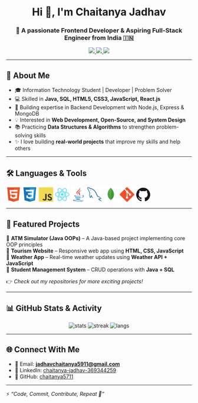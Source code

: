<h1 align="center">Hi 👋, I'm Chaitanya Jadhav</h1>
<h3 align="center">🚀 A passionate Frontend Developer & Aspiring Full-Stack Engineer from India 🇮🇳</h3>

<p align="center">
  <a href="https://www.linkedin.com/in/chaitanya-jadhav-369344259/" target="_blank">
    <img src="https://img.shields.io/badge/LinkedIn-%230077B5.svg?&style=for-the-badge&logo=linkedin&logoColor=white" />
  </a>
  <a href="mailto:jadhavchaitanya5911@gmail.com">
    <img src="https://img.shields.io/badge/Gmail-D14836.svg?&style=for-the-badge&logo=gmail&logoColor=white" />
  </a>
  <a href="https://github.com/chaitanya5711" target="_blank">
    <img src="https://img.shields.io/badge/GitHub-100000?style=for-the-badge&logo=github&logoColor=white" />
  </a>
</p>

---

## 🚀 About Me  
- 🎓 Information Technology Student | Developer | Problem Solver  
- 💻 Skilled in **Java, SQL, HTML5, CSS3, JavaScript, React.js**  
- 🌱 Building expertise in Backend Development with Node.js, Express & MongoDB 
- 💡 Interested in **Web Development, Open-Source, and System Design**  
- 📚 Practicing **Data Structures & Algorithms** to strengthen problem-solving skills  
- ✨ I love building **real-world projects** that improve my skills and help others  

---

## 🛠️ Languages & Tools  
<p align="left">
  <img src="https://raw.githubusercontent.com/devicons/devicon/master/icons/html5/html5-original.svg" alt="html5" width="40" height="40"/>
  <img src="https://raw.githubusercontent.com/devicons/devicon/master/icons/css3/css3-original.svg" alt="css3" width="40" height="40"/>
  <img src="https://raw.githubusercontent.com/devicons/devicon/master/icons/javascript/javascript-original.svg" alt="javascript" width="40" height="40"/>
  <img src="https://raw.githubusercontent.com/devicons/devicon/master/icons/react/react-original.svg" alt="react" width="40" height="40"/>
  <img src="https://raw.githubusercontent.com/devicons/devicon/master/icons/java/java-original.svg" alt="java" width="40" height="40"/>
  <img src="https://raw.githubusercontent.com/devicons/devicon/master/icons/mysql/mysql-original.svg" alt="mysql" width="40" height="40"/>
  <img src="https://raw.githubusercontent.com/devicons/devicon/master/icons/mongodb/mongodb-original.svg" alt="mongodb" width="40" height="40"/>
  <img src="https://raw.githubusercontent.com/devicons/devicon/master/icons/git/git-original.svg" alt="git" width="40" height="40"/>
  <img src="https://raw.githubusercontent.com/devicons/devicon/master/icons/github/github-original.svg" alt="github" width="40" height="40"/>
</p>  

---

## 📂 Featured Projects  
🔹 **ATM Simulator (Java OOPs)** – A Java-based project implementing core OOP principles  
🔹 **Tourism Website** – Responsive web app using **HTML, CSS, JavaScript**  
🔹 **Weather App** – Real-time weather updates using **Weather API + JavaScript**  
🔹 **Student Management System** – CRUD operations with **Java + SQL**  

👉 *Check out my repositories for more exciting projects!*  

---

## 📊 GitHub Stats & Activity  
<p align="center">
  <img src="https://github-readme-stats.vercel.app/api?username=chaitanya5711&show_icons=true&theme=tokyonight" alt="stats" />
  <img src="https://github-readme-streak-stats.herokuapp.com/?user=chaitanya5711&theme=tokyonight" alt="streak" />
  <img src="https://github-readme-stats.vercel.app/api/top-langs/?username=chaitanya5711&layout=compact&theme=tokyonight" alt="langs" />
</p>

---

## 🌐 Connect With Me  
- 📩 Email: **jadhavchaitanya5911@gmail.com**  
- 💼 LinkedIn: [chaitanya-jadhav-369344259](https://www.linkedin.com/in/chaitanya-jadhav-369344259/)  
- 🐙 GitHub: [chaitanya5711](https://github.com/chaitanya5711)  

---

⚡ *“Code, Commit, Contribute, Repeat 🚀”*  
